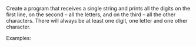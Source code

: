 Create a program that receives a single string and prints all the digits on the first line, on the second – all the letters, and on the third – all the other characters. There will always be at least one digit, one letter and one other character.


Examples:

